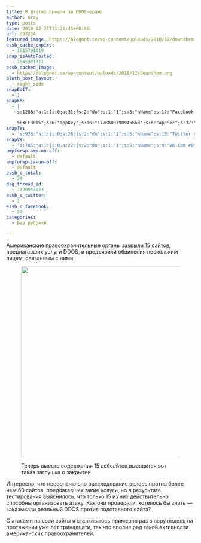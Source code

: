 ```yaml
---
title: В Штатах пришли за DDOS-ерами
author: Gray
type: posts
date: 2018-12-21T11:21:45+00:00
url: /57214
featured_image: https://blognot.co/wp-content/uploads/2018/12/downthem.png
essb_cache_expire:
  - 1615791019
snap_isAutoPosted:
  - 1545391311
essb_cached_image:
  - https://blognot.co/wp-content/uploads/2018/12/downthem.png
bluth_post_layout:
  - right_side
snapEdIT:
  - 1
snapFB:
  - |
    s:1288:"a:1:{i:0;a:31:{s:2:"do";s:1:"1";s:5:"nName";s:17:"Facebook personal";s:9:"msgFormat";s:20:"%TITLE%
    
    %EXCERPT%";s:6:"appKey";s:16:"1726880790945663";s:6:"appSec";s:32:"9915e38ff56996512e9713516c208c4d";s:8:"postType";s:1:"A";s:7:"fltrsOn";i:0;s:5:"fltrs";a:0:{}s:7:"proxyOn";i:0;s:7:"useSURL";i:0;s:1:"v";i:350;s:3:"tpt";s:0:"";s:11:"attachVideo";s:1:"N";s:6:"imgUpl";s:1:"T";s:10:"riComments";s:1:"1";s:12:"riCommentsAA";s:1:"1";s:4:"uMsg";s:0:"";s:11:"accessToken";s:173:"EAAYilsQdH38BAGbBWNeledCJfoCAbh3ym4AOo7xEODbekVAReIRhhi0LAnzPFNAwaat0Tr1xSJoAvsAFJk0GUGmV2bqZBhT8qI3VwPtz681jKSyEZAIsTKbzUciHsYWcVzInMTeIEJAXIR5anW46o6j9lA64XdLsvmYOjvegZDZD";s:8:"authUser";s:17:"10212468541884244";s:12:"authUserName";s:29:"Сергей Петренко";s:4:"pgID";s:32:"133222213376133_2239655136066153";s:9:"wpImgSize";s:4:"full";s:15:"pageAccessToken";s:176:"EAAYilsQdH38BAArYgqPRN5Wkz8N7LbEeqSIxC3YgROS4wqFWGbWukrZAbZC3z29OUDS9aG6y2h0W58mSyspXyC6aBd8RGJaMJlT7C9ortS4TT31ZBIvo0g5meW1hqZBhrwyhi1lmelpiXeH7UBmA6a6BHdHcPFBvFiL4WBZB4NwZDZD";s:8:"isPosted";s:1:"1";s:7:"postURL";s:62:"http://www.facebook.com/133222213376133/posts/2239655136066153";s:5:"pDate";s:19:"2018-12-21 11:21:50";s:9:"isAutoImg";s:1:"A";s:8:"imgToUse";s:0:"";s:9:"isAutoURL";s:1:"A";s:8:"urlToUse";s:0:"";s:4:"doFB";i:0;}}";
snapTW:
  - 's:926:"a:1:{i:0;a:28:{s:2:"do";s:1:"1";s:5:"nName";s:15:"Twitter gray_ru";s:9:"msgFormat";s:14:"%TITLE%  %URL%";s:6:"appKey";s:21:"TtnkhV5ieh7aGiSY4OoJQ";s:6:"appSec";s:41:"HFj5WK0WRg2zQs87LI37ZGRCriUhl7f6tO7YrFVuk";s:7:"fltrsOn";i:0;s:5:"fltrs";a:0:{}s:7:"proxyOn";i:0;s:7:"useSURL";i:0;s:1:"v";i:350;s:5:"twURL";s:27:"https://twitter.com/gray_ru";s:11:"accessToken";s:50:"8518642-cnreXiVT5UwLikpn799CLpoo1W61fufZeTA4z39PIi";s:14:"accessTokenSec";s:45:"36nJUfLC6ZS1VLbdK44CrCxDUIE5u1wYJEQCYnKoKXAUs";s:5:"tw140";i:0;s:10:"riComments";s:1:"1";s:11:"riCommentsM";s:1:"1";s:12:"riCommentsAA";s:1:"1";s:8:"attchImg";s:1:"1";s:9:"wpImgSize";s:4:"full";s:8:"isPosted";s:1:"1";s:4:"pgID";s:19:"1076075269469995009";s:7:"postURL";s:54:"https://twitter.com/gray_ru/status/1076075269469995009";s:5:"pDate";s:19:"2018-12-21 11:21:51";s:9:"isAutoImg";s:1:"A";s:8:"imgToUse";s:0:"";s:9:"isAutoURL";s:1:"A";s:8:"urlToUse";s:0:"";s:4:"doTW";i:0;}}";'
snapVK:
  - 's:785:"a:1:{i:0;a:22:{s:2:"do";s:1:"1";s:5:"nName";s:9:"VK.Com #0";s:9:"msgFormat";s:9:"%EXCERPT%";s:8:"postType";s:1:"I";s:7:"fltrsOn";i:0;s:5:"fltrs";a:0:{}s:7:"proxyOn";i:0;s:7:"useSURL";i:0;s:1:"v";i:350;s:3:"url";s:22:"https://vk.com/gray_ru";s:5:"appID";s:7:"2004042";s:4:"pgID";s:7:"gray_ru";s:8:"authResp";s:159:"https://oauth.vk.com/blank.html#access_token=7c266a94fb1122969e25b20763c347a5bc800e03810fc03ac8d80b4ada40944a2b4a9800ea2c258865182&expires_in=0&user_id=1003673";s:9:"wpImgSize";s:4:"full";s:12:"appAuthToken";s:85:"7c266a94fb1122969e25b20763c347a5bc800e03810fc03ac8d80b4ada40944a2b4a9800ea2c258865182";s:11:"appAuthUser";s:7:"1003673";s:7:"pgIntID";s:7:"1003673";s:9:"isAutoImg";s:1:"A";s:8:"imgToUse";s:0:"";s:9:"isAutoURL";s:1:"A";s:8:"urlToUse";s:0:"";s:4:"doVK";i:0;}}";'
ampforwp-amp-on-off:
  - default
ampforwp-ia-on-off:
  - default
essb_c_total:
  - 24
dsq_thread_id:
  - 7120957073
essb_c_twitter:
  - 1
essb_c_facebook:
  - 23
categories:
  - Без рубрики

---
```








Американские правоохранительные органы [закрыли 15 сайтов][1], предлагавших услуги DDOS, и предъявили обвинения нескольким лицам, связанным с ними.<figure class="wp-block-image">

<img data-attachment-id="57215" data-permalink="https://blognot.co/57214/downthem" data-orig-file="https://i2.wp.com/blognot.co/wp-content/uploads/2018/12/downthem.png?fit=800%2C552&ssl=1" data-orig-size="800,552" data-comments-opened="1" data-image-meta="{&quot;aperture&quot;:&quot;0&quot;,&quot;credit&quot;:&quot;&quot;,&quot;camera&quot;:&quot;&quot;,&quot;caption&quot;:&quot;&quot;,&quot;created_timestamp&quot;:&quot;0&quot;,&quot;copyright&quot;:&quot;&quot;,&quot;focal_length&quot;:&quot;0&quot;,&quot;iso&quot;:&quot;0&quot;,&quot;shutter_speed&quot;:&quot;0&quot;,&quot;title&quot;:&quot;&quot;,&quot;orientation&quot;:&quot;0&quot;}" data-image-title="downthem" data-image-description="" data-medium-file="https://i2.wp.com/blognot.co/wp-content/uploads/2018/12/downthem.png?fit=300%2C207&ssl=1" data-large-file="https://i2.wp.com/blognot.co/wp-content/uploads/2018/12/downthem.png?fit=740%2C511&ssl=1" width="740" height="511" src="https://i2.wp.com/blognot.co/wp-content/uploads/2018/12/downthem.png?resize=740%2C511&#038;ssl=1" alt="" class="wp-image-57215" srcset="https://i2.wp.com/blognot.co/wp-content/uploads/2018/12/downthem.png?w=800&ssl=1 800w, https://i2.wp.com/blognot.co/wp-content/uploads/2018/12/downthem.png?resize=300%2C207&ssl=1 300w, https://i2.wp.com/blognot.co/wp-content/uploads/2018/12/downthem.png?resize=768%2C530&ssl=1 768w, https://i2.wp.com/blognot.co/wp-content/uploads/2018/12/downthem.png?resize=700%2C483&ssl=1 700w" sizes="(max-width: 740px) 100vw, 740px" data-recalc-dims="1" /> <figcaption> Теперь вместо содержания 15 вебсайтов выводится вот такая заглушка о закрытии</figcaption></figure> 

Интересно, что первоначально расследование велось против более чем 60 сайтов, предлагавших такие услуги, но в результате тестирования выяснилось, что только 15 из них действительно способны организовать атаку. Как они проверяли, хотелось бы знать — заказывали реальный DDOS против подставного сайта?

С атаками на свои сайты я сталкиваюсь примерно раз в пару недель на протяжении уже лет тринадцати, так что вполне рад такой активности американских правоохранителей.

 [1]: https://krebsonsecurity.com/2018/12/feds-charge-three-in-mass-seizure-of-attack-for-hire-services/